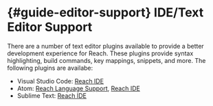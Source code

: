 # {#guide-editor-support} IDE/Text Editor Support

There are a number of text editor plugins available to provide a
better development experience for Reach. These plugins provide syntax
highlighting, build commands, key mappings, snippets, and more. The
following plugins are availabe:

+ Visual Studio Code: [Reach IDE](https://marketplace.visualstudio.com/items?itemName=reachsh.reach-ide)
+ Atom: [Reach Language Support](https://atom.io/packages/language-reach), [Reach IDE](https://atom.io/packages/reach-ide)
+ Sublime Text: [Reach IDE](https://github.com/chrisnevers/reach-ide-sublime)